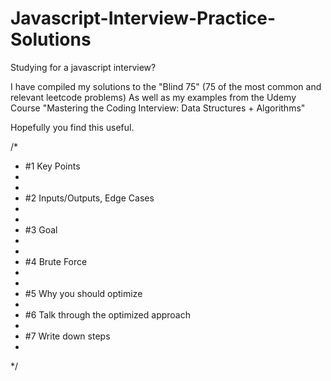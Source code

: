 # Javascript-Interview-Practice-Solutions
Studying for a javascript interview?

I have compiled my solutions to the "Blind 75" (75 of the most common and relevant leetcode problems)
As well as my examples from the Udemy Course "Mastering the Coding Interview: Data Structures + Algorithms"

Hopefully you find this useful.

/*
 * #1 Key Points
 * 
 * 
 * #2 Inputs/Outputs, Edge Cases
 *
 * 
 * #3 Goal
 *
 * 
 * #4 Brute Force
 * 
 * 
 * #5 Why you should optimize
 * 
 * #6 Talk through the optimized approach
 * 
 * #7 Write down steps
 * 
 */